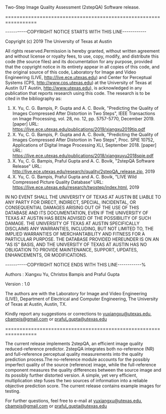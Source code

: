 Two-Step Image Quality Assessment (2stepQA) Software release.

=================================================================

-----------COPYRIGHT NOTICE STARTS WITH THIS LINE------------

Copyright (c) 2019 The University of Texas at Austin

All rights reserved.Permission is hereby granted, without written agreement and without license or royalty fees, to use, copy, modify, and distribute this code (the source files) and its documentation for any purpose, provided that the copyright notice in its entirety appear in all copies of this code, and the original source of this code, Laboratory for Image and Video Engineering (LIVE, http://live.ece.utexas.edu) and Center for Perceptual Systems (CPS, http://www.cps.utexas.edu) at the University of Texas at Austin (UT Austin, http://www.utexas.edu), is acknowledged in any publication that reports research using this code. The research is to be cited in the bibliography as:

1)  X. Yu, C. G. Bampis, P. Gupta and A. C. Bovik, "Predicting the Quality of Images Compressed After Distortion in Two Steps", IEEE Transactions on Image Processing, vol. 28, no. 12, pp. 5757-5770, December 2019. [paper]
URL: https://live.ece.utexas.edu/publications/2019/xiangxu2019tip.pdf
2)  X. Yu, C. G. Bampis, P. Gupta and A. C. Bovik, "Predicting the Quality of Images Compressed After Distortion in Two Steps", Proc. SPIE 10752, Applications of Digital Image Processing XLI, September 2018. [paper]
URL: https://live.ece.utexas.edu/publications/2018/xiangxuyu2018spie.pdf
3)  X. Yu, C. G. Bampis, Praful Gupta and A. C. Bovik, "2stepQA Software Release" 
URL: http://live.ece.utexas.edu/research/quality/2stepQA_release.zip, 2019
3)  X. Yu, C. G. Bampis, Praful Gupta and A. C. Bovik, "LIVE Wild Compressed Picture Quality Database" 
URL: https://live.ece.utexas.edu/research/twostep/index.html, 2019


IN NO EVENT SHALL THE UNIVERSITY OF TEXAS AT AUSTIN BE LIABLE TO ANY PARTY FOR DIRECT, INDIRECT, SPECIAL, INCIDENTAL, OR CONSEQUENTIAL DAMAGES ARISING OUT OF THE USE OF THIS DATABASE AND ITS DOCUMENTATION, EVEN IF THE UNIVERSITY OF TEXAS AT AUSTIN HAS BEEN ADVISED OF THE POSSIBILITY OF SUCH DAMAGE. THE UNIVERSITY OF TEXAS AT AUSTIN SPECIFICALLY DISCLAIMS ANY WARRANTIES, INCLUDING, BUT NOT LIMITED TO, THE IMPLIED WARRANTIES OF MERCHANTABILITY AND FITNESS FOR A PARTICULAR PURPOSE. THE DATABASE PROVIDED HEREUNDER IS ON AN "AS IS" BASIS, AND THE UNIVERSITY OF TEXAS AT AUSTIN HAS NO OBLIGATION TO PROVIDE MAINTENANCE, SUPPORT, UPDATES, ENHANCEMENTS, OR MODIFICATIONS.

-----------COPYRIGHT NOTICE ENDS WITH THIS LINE------------%

Authors  : Xiangxu Yu, Christos Bampis and Praful Gupta

Version : 1.0

The authors are with the Laboratory for Image and Video Engineering (LIVE), Department of Electrical and Computer Engineering, The University of Texas at Austin, Austin, TX.

Kindly report any suggestions or corrections to yuxiangxu@utexas.edu, cbampis@gmail.com or praful_gupta@utexas.edu

=================================================================

The current release implements 2stepQA, an efficient image quality reduced-reference predictor. 2stepQA integrates both no-reference (NR) and full-reference perceptual quality measurements into the quality prediction process.The no-reference module accounts for the possibly imperfect quality of the source (reference) image, while the full-reference component measures the quality differences between the source image and its possibly further distorted version. A simple, yet very efficient, multiplication step fuses the two sources of information into a reliable objective prediction score.
The current release contains example images for testing.

For further questions, feel free to e-mail at yuxiangxu@utexas.edu, cbampis@gmail.com or praful_gupta@utexas.edu
